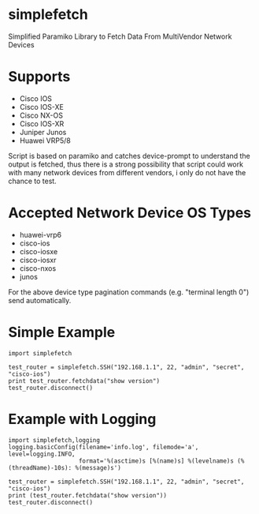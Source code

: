 # simplefetch
Simplified Paramiko Library to Fetch Data From MultiVendor Network Devices

# Supports

* Cisco IOS
* Cisco IOS-XE
* Cisco NX-OS
* Cisco IOS-XR
* Juniper Junos
* Huawei VRP5/8

Script is based on paramiko and catches device-prompt to understand the output is fetched, thus there is a strong possibility that script could work with many network devices from different vendors, i  only do not have the chance to test.

# Accepted Network Device OS Types
* huawei-vrp6
* cisco-ios
* cisco-iosxe
* cisco-iosxr
* cisco-nxos
* junos

For the above device type pagination commands (e.g. "terminal length 0") send automatically. 

# Simple Example
```
import simplefetch

test_router = simplefetch.SSH("192.168.1.1", 22, "admin", "secret", "cisco-ios")
print test_router.fetchdata("show version")
test_router.disconnect()
```

# Example with Logging

```
import simplefetch,logging
logging.basicConfig(filename='info.log', filemode='a', level=logging.INFO,
                    format='%(asctime)s [%(name)s] %(levelname)s (%(threadName)-10s): %(message)s')
					
test_router = simplefetch.SSH("192.168.1.1", 22, "admin", "secret", "cisco-ios")
print (test_router.fetchdata("show version"))
test_router.disconnect() 
```
